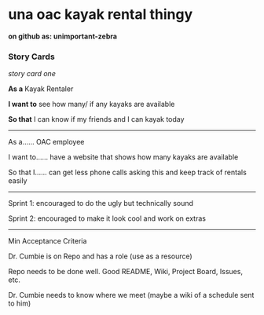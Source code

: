# una oac kayak rental thingy 
**on github as: unimportant-zebra**

### Story Cards

*story card one*

**As a** Kayak Rentaler

**I want to** see how many/ if any kayaks are available

**So that** I can know if my friends and I can kayak today

---


As a...... OAC employee


I want to...... have a website that shows how many kayaks are available


So that I...... can get less phone calls asking this and keep track of rentals easily


---


Sprint 1: encouraged to do the ugly but technically sound


Sprint 2: encouraged to make it look cool and work on extras

---


Min Acceptance Criteria


Dr. Cumbie is on Repo and has a role (use as a resource)


Repo needs to be done well. Good README, Wiki, Project Board, Issues, etc.


Dr. Cumbie needs to know where we meet (maybe a wiki of a schedule sent to him)

